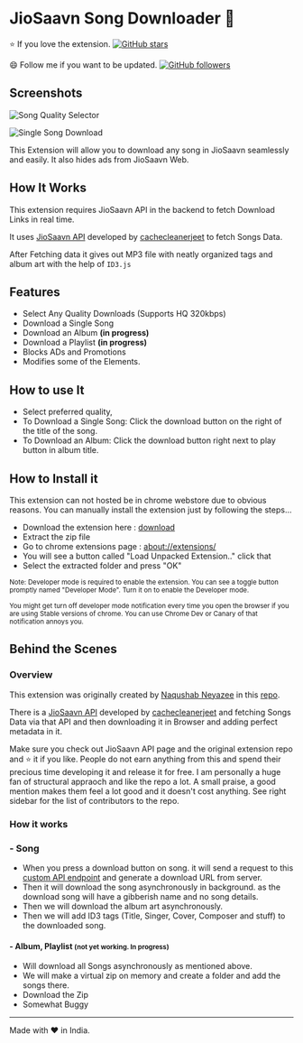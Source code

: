 # JioSaavn Song Downloader :musical_note:

:star: If you love the extension. [![GitHub stars](https://img.shields.io/github/stars/GrayGalaxy/JioSaavn-Downloader.svg?style=flat&logo=github&label=Star)](https://github.com/GrayGalaxy/JioSaavn-Downloader)

:smile: Follow me if you want to be updated. [![GitHub followers](https://img.shields.io/github/followers/GrayGalaxy.svg?style=flat&logo=github&label=Followers)](https://github.com/GrayGalaxy)

## Screenshots

![Song Quality Selector](https://i.ibb.co/KyH5D8M/02.png)

![Single Song Download](https://i.ibb.co/1shN3N3/Album-Download.png)

This Extension will allow you to download any song in JioSaavn seamlessly and easily. It also hides ads from JioSaavn Web.

## How It Works

This extension requires JioSaavn API in the backend to fetch Download Links in real time.

It uses [JioSaavn API](https://github.com/cachecleanerjeet/JiosaavnAPI) developed by [cachecleanerjeet](https://github.com/cachecleanerjeet) to fetch Songs Data.

After Fetching data it gives out MP3 file with neatly organized tags and album art with the help of `ID3.js`

## Features

- Select Any Quality Downloads (Supports HQ 320kbps)
- Download a Single Song
- Download an Album **(in progress)**
- Download a Playlist **(in progress)**
- Blocks ADs and Promotions
- Modifies some of the Elements.

## How to use It

- Select preferred quality,
- To Download a Single Song: Click the download button on the right of the title of the song.
- To Download an Album: Click the download button right next to play button in album title.

## How to Install it

This extension can not hosted be in chrome webstore due to obvious reasons. You can manually install the extension just by following the steps...

- Download the extension here : [download](https://github.com/GrayGalaxy/JioSaavn-Downloader/releases)
- Extract the zip file
- Go to chrome extensions page : [about://extensions/](about://extensions/)
- You will see a button called "Load Unpacked Extension.." click that
- Select the extracted folder and press "OK"

<small>
Note: Developer mode is required to enable the extension. You can see a toggle button promptly named "Developer Mode". Turn it on to enable the Developer mode.

You might get turn off developer mode notification every time you open the browser if you are using Stable versions of chrome. You can use Chrome Dev or Canary of that notification annoys you.
</small>


## Behind the Scenes

### Overview

This extension was originally created by
[Naqushab Neyazee](https://github.com/naqushab) in this [repo](https://github.com/naqushab/saavn-downloader-extension).

There is a [JioSaavn API](https://github.com/cachecleanerjeet/JiosaavnAPI) developed by [cachecleanerjeet](https://github.com/cachecleanerjeet) and fetching Songs Data via that API and then downloading it in Browser and adding perfect metadata in it.

Make sure you check out JioSaavn API page and the original extension repo and :star: it if you like. People do not earn anything from this and spend their precious time developing it and release it for free. I am personally a huge fan of structural appraoch and like the repo a lot. A small praise, a good mention makes them feel a lot good and it doesn't cost anything. See right sidebar for the list of contributors to the repo.

### How it works

### - Song

- When you press a download button on song. it will send a request to this [custom API endpoint](corsdisabledsong.tuhinwin.workers.dev) and generate a download URL from server.
- Then it will download the song asynchronously in background. as the download song will have a gibberish name and no song details.
- Then we will download the album art asynchronously.
- Then we will add ID3 tags (Title, Singer, Cover, Composer and stuff) to the downloaded song.

#### - Album, Playlist <small>(not yet working. In progress)</small>

- Will download all Songs asynchronously as mentioned above.
- We will make a virtual zip on memory and create a folder and add the songs there.
- Download the Zip
- Somewhat Buggy
___
Made with :heart: in India.
